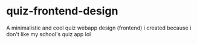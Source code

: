 # quiz-frontend-design
A minimalistic and cool quiz webapp design (frontend) i created because i don't like my school's quiz app lol
